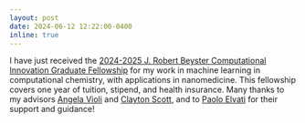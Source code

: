 ```yaml
---
layout: post
date: 2024-06-12 12:22:00-0400
inline: true
---
```


I have just received the [2024-2025 J. Robert Beyster Computational Innovation Graduate Fellowship]([https://www.engin.umich.edu/college/about/awards-and-honors/j-robert-beyster-fellowship/](https://ece.engin.umich.edu/stories/matt-raymond-receives-beyster-fellowship-to-support-research-on-nanoscale-particle-design)) for my work in machine learning in computational chemistry, with applications in nanomedicine.
This fellowship covers one year of tuition, stipend, and health insurance.
Many thanks to my advisors [Angela Violi](https://violilab.github.io/people/avioli/) and [Clayton Scott](https://web.eecs.umich.edu/~cscott/), and to [Paolo Elvati](https://violilab.github.io/people/elvati/) for their support and guidance!
